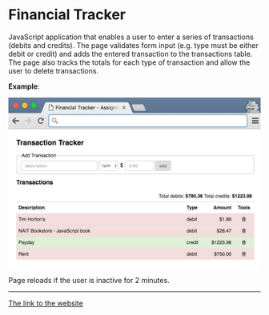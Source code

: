 # Financial Tracker

JavaScript application that enables a user to enter a series of transactions (debits and credits). The page validates form input (e.g. type must be either debit or credit) and adds the entered transaction to the transactions table. The page also tracks the totals for each type of transaction and allow the user to delete transactions.

**Example**:

![alt text][screenshot]

Page reloads if the user is inactive for 2 minutes.

***

[The link to the website]()


[screenshot]: img/ReadMeIllustration.jpg "Example Screenshot"


 
